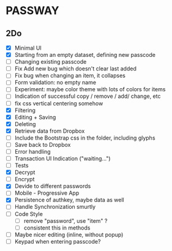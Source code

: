 PASSWAY
=======

2Do
---
- [X] Minimal UI
- [X] Starting from an empty dataset, defining new passcode
- [ ] Changing existing passcode
- [ ] Fix Add new bug which doesn't clear last added
- [ ] Fix bug when changing an item, it collapses
- [ ] Form validation: no empty name
- [ ] Experiment: maybe color theme with lots of colors for items
- [ ] Indication of successful copy / remove / add/ change, etc
- [ ] fix css vertical centering somehow
- [X] Filtering
- [X] Editing + Saving
- [X] Deleting
- [X] Retrieve data from Dropbox
- [ ] Include the Bootstrap css in the folder, including glyphs
- [ ] Save back to Dropbox
- [ ] Error handling
- [ ] Transaction UI Indication ("waiting...")
- [ ] Tests
- [X] Decrypt
- [ ] Encrypt
- [X] Devide to different passwords
- [ ] Mobile - Progressive App
- [X] Persistence of authkey, maybe data as well
- [ ] Handle Synchronization smurtly
- [ ] Code Style
  - [ ] remove "password", use "item" ?
  - [ ] consistent this in methods
- [ ] Maybe nicer editing (inline, without popup)
- [ ] Keypad when entering passcode?
